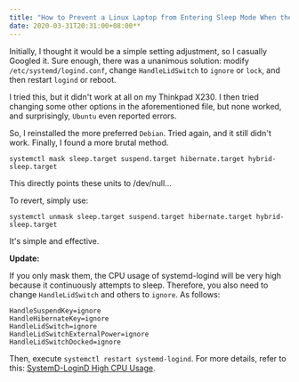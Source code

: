```yaml
---
title: "How to Prevent a Linux Laptop from Entering Sleep Mode When the Lid is Closed"**
date: 2020-03-31T20:31:00+08:00**
---
```


Initially, I thought it would be a simple setting adjustment, so I casually Googled it. Sure enough, there was a unanimous solution: modify `/etc/systemd/logind.conf`, change `HandleLidSwitch` to `ignore` or `lock`, and then restart `logind` or reboot.

I tried this, but it didn't work at all on my Thinkpad X230. I then tried changing some other options in the aforementioned file, but none worked, and surprisingly, `Ubuntu` even reported errors.

So, I reinstalled the more preferred `Debian`. Tried again, and it still didn't work. Finally, I found a more brutal method.

```shell
systemctl mask sleep.target suspend.target hibernate.target hybrid-sleep.target
```

This directly points these units to /dev/null...

To revert, simply use:

```shell
systemctl unmask sleep.target suspend.target hibernate.target hybrid-sleep.target
```

It's simple and effective.

**Update:**

If you only mask them, the CPU usage of systemd-logind will be very high because it continuously attempts to sleep. Therefore, you also need to change `HandleLidSwitch` and others to `ignore`. As follows:

```text
HandleSuspendKey=ignore
HandleHibernateKey=ignore
HandleLidSwitch=ignore
HandleLidSwitchExternalPower=ignore
HandleLidSwitchDocked=ignore
```

Then, execute `systemctl restart systemd-logind`. For more details, refer to this: [SystemD-LoginD High CPU Usage](https://tothecloud.dev/systemd-logind-high-cpu-usage/).